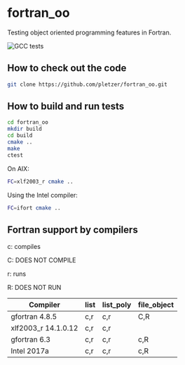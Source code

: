 # fortran_oo

Testing object oriented programming features in Fortran.

![GCC tests](https://github.com/pletzer/fortran_oo/actions/workflows/gnu.yml/badge.svg)

## How to check out the code

```bash
git clone https://github.com/pletzer/fortran_oo.git
```

## How to build and run tests

```bash
cd fortran_oo
mkdir build
cd build
cmake ..
make
ctest
```

On AIX:

```bash
FC=xlf2003_r cmake ..
```

Using the Intel compiler:

```bash
FC=ifort cmake ..
```

## Fortran support by compilers

  c: compiles

  C: DOES NOT COMPILE

  r: runs

  R: DOES NOT RUN

| Compiler            | list  | list_poly | file_object |
|---------------------|-------|-----------|--------------
| gfortran 4.8.5      | c,r   | c,r       |  C,R        |
| xlf2003_r 14.1.0.12 | c,r   | c,r       |             |
| gfortran 6.3        | c,r   | c,r       |  c,R        |
| Intel 2017a         | c,r   | c,r       |  c,R        |

